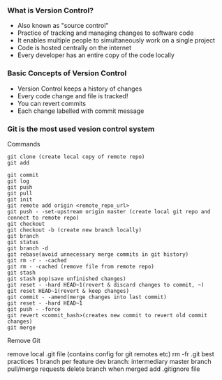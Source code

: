 ### What is Version Control?

* Also known as "source control"
* Practice of tracking and managing changes to software code
* It enables multiple people to simultaneously work on a single project
* Code is hosted centrally on the internet
* Every developer has an entire copy of the code locally


### Basic Concepts of Version Control

* Version Control keeps a history of changes
* Every code change and file is tracked!
* You can revert commits
* Each change labelled with commit message

### Git is the most used vesion control system 

Commands

    git clone (create local copy of remote repo)
    git add
    
    git commit
    git log
    git push
    git pull
    git init
    git remote add origin <remote_repo_url>
    git push - -set-upstream origin master (create local git repo and connect to remote repo)
    git checkout
    git checkout -b (create new branch locally)
    git branch
    git status
    git branch -d
    git rebase(avoid unnecessary merge commits in git history)
    git rm -r - -cached
    git rm - -cached (remove file from remote repo)
    git stash
    git stash pop(save unfinished changes)
    git reset - -hard HEAD~1(revert & discard changes to commit, ~)
    git reset HEAD~1(revert & keep changes)
    git commit - -amend(merge changes into last commit)
    git reset - -hard HEAD~1
    git push - -force
    git revert <commit_hash>(creates new commit to revert old commit changes)
    git merge

Remove Git

remove local .git file (contains config for git remotes etc) rm -fr .git
best practices
1 branch per feature dev branch: intermediary master branch pull/merge requests delete branch when merged add .gitignore file